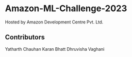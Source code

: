 # Amazon-ML-Challenge-2023
Hosted by Amazon Development Centre Pvt. Ltd.

## Contributors 
Yatharth Chauhan
Karan Bhatt
Dhruvisha Vaghani
